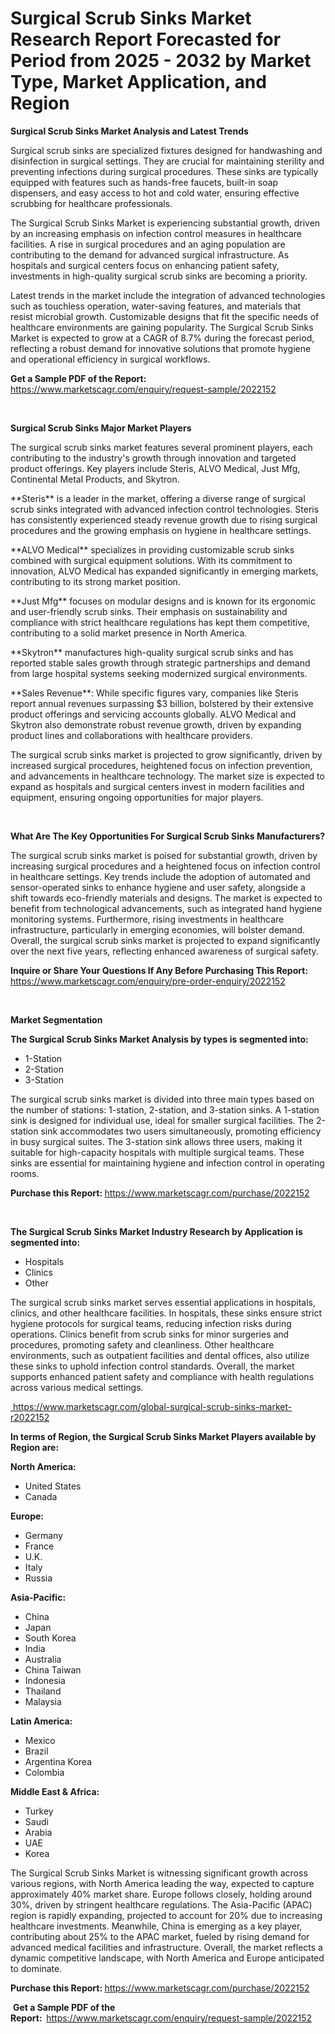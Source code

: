<p><h1>Surgical Scrub Sinks Market Research Report Forecasted for Period from 2025 -  2032 by Market Type, Market Application, and Region</h1></p><p><strong>Surgical Scrub Sinks Market Analysis and Latest Trends</strong></p>
<p><p>Surgical scrub sinks are specialized fixtures designed for handwashing and disinfection in surgical settings. They are crucial for maintaining sterility and preventing infections during surgical procedures. These sinks are typically equipped with features such as hands-free faucets, built-in soap dispensers, and easy access to hot and cold water, ensuring effective scrubbing for healthcare professionals.</p><p>The Surgical Scrub Sinks Market is experiencing substantial growth, driven by an increasing emphasis on infection control measures in healthcare facilities. A rise in surgical procedures and an aging population are contributing to the demand for advanced surgical infrastructure. As hospitals and surgical centers focus on enhancing patient safety, investments in high-quality surgical scrub sinks are becoming a priority.</p><p>Latest trends in the market include the integration of advanced technologies such as touchless operation, water-saving features, and materials that resist microbial growth. Customizable designs that fit the specific needs of healthcare environments are gaining popularity. The Surgical Scrub Sinks Market is expected to grow at a CAGR of 8.7% during the forecast period, reflecting a robust demand for innovative solutions that promote hygiene and operational efficiency in surgical workflows.</p></p>
<p><strong>Get a Sample PDF of the Report:&nbsp;</strong> <a href="https://www.marketscagr.com/enquiry/request-sample/2022152?utm_campaign=1950&utm_medium=2&utm_source=Github&utm_content=ia&utm_term=13042025&utm_id=surgical-scrub-sinks">https://www.marketscagr.com/enquiry/request-sample/2022152</a></p>
<p>&nbsp;</p>
<p><strong>Surgical Scrub Sinks Major Market Players</strong></p>
<p><p>The surgical scrub sinks market features several prominent players, each contributing to the industry's growth through innovation and targeted product offerings. Key players include Steris, ALVO Medical, Just Mfg, Continental Metal Products, and Skytron.</p><p>**Steris** is a leader in the market, offering a diverse range of surgical scrub sinks integrated with advanced infection control technologies. Steris has consistently experienced steady revenue growth due to rising surgical procedures and the growing emphasis on hygiene in healthcare settings.</p><p>**ALVO Medical** specializes in providing customizable scrub sinks combined with surgical equipment solutions. With its commitment to innovation, ALVO Medical has expanded significantly in emerging markets, contributing to its strong market position.</p><p>**Just Mfg** focuses on modular designs and is known for its ergonomic and user-friendly scrub sinks. Their emphasis on sustainability and compliance with strict healthcare regulations has kept them competitive, contributing to a solid market presence in North America.</p><p>**Skytron** manufactures high-quality surgical scrub sinks and has reported stable sales growth through strategic partnerships and demand from large hospital systems seeking modernized surgical environments.</p><p>**Sales Revenue**: While specific figures vary, companies like Steris report annual revenues surpassing $3 billion, bolstered by their extensive product offerings and servicing accounts globally. ALVO Medical and Skytron also demonstrate robust revenue growth, driven by expanding product lines and collaborations with healthcare providers.</p><p>The surgical scrub sinks market is projected to grow significantly, driven by increased surgical procedures, heightened focus on infection prevention, and advancements in healthcare technology. The market size is expected to expand as hospitals and surgical centers invest in modern facilities and equipment, ensuring ongoing opportunities for major players.</p></p>
<p>&nbsp;</p>
<p><strong>What Are The Key Opportunities For Surgical Scrub Sinks Manufacturers?</strong></p>
<p><p>The surgical scrub sinks market is poised for substantial growth, driven by increasing surgical procedures and a heightened focus on infection control in healthcare settings. Key trends include the adoption of automated and sensor-operated sinks to enhance hygiene and user safety, alongside a shift towards eco-friendly materials and designs. The market is expected to benefit from technological advancements, such as integrated hand hygiene monitoring systems. Furthermore, rising investments in healthcare infrastructure, particularly in emerging economies, will bolster demand. Overall, the surgical scrub sinks market is projected to expand significantly over the next five years, reflecting enhanced awareness of surgical safety.</p></p>
<p><strong>Inquire or Share Your Questions If Any Before Purchasing This Report:</strong> <a href="https://www.marketscagr.com/enquiry/pre-order-enquiry/2022152?utm_campaign=1950&utm_medium=2&utm_source=Github&utm_content=ia&utm_term=13042025&utm_id=surgical-scrub-sinks">https://www.marketscagr.com/enquiry/pre-order-enquiry/2022152</a></p>
<p>&nbsp;</p>
<p><strong>Market Segmentation</strong></p>
<p><strong>The Surgical Scrub Sinks Market Analysis by types is segmented into:</strong></p>
<p><ul><li>1-Station</li><li>2-Station</li><li>3-Station</li></ul></p>
<p><p>The surgical scrub sinks market is divided into three main types based on the number of stations: 1-station, 2-station, and 3-station sinks. A 1-station sink is designed for individual use, ideal for smaller surgical facilities. The 2-station sink accommodates two users simultaneously, promoting efficiency in busy surgical suites. The 3-station sink allows three users, making it suitable for high-capacity hospitals with multiple surgical teams. These sinks are essential for maintaining hygiene and infection control in operating rooms.</p></p>
<p><strong>Purchase this Report:&nbsp;</strong><a href="https://www.marketscagr.com/purchase/2022152?utm_campaign=1950&utm_medium=2&utm_source=Github&utm_content=ia&utm_term=13042025&utm_id=surgical-scrub-sinks">https://www.marketscagr.com/purchase/2022152</a></p>
<p>&nbsp;</p>
<p><strong>The Surgical Scrub Sinks Market Industry Research by Application is segmented into:</strong></p>
<p><ul><li>Hospitals</li><li>Clinics</li><li>Other</li></ul></p>
<p><p>The surgical scrub sinks market serves essential applications in hospitals, clinics, and other healthcare facilities. In hospitals, these sinks ensure strict hygiene protocols for surgical teams, reducing infection risks during operations. Clinics benefit from scrub sinks for minor surgeries and procedures, promoting safety and cleanliness. Other healthcare environments, such as outpatient facilities and dental offices, also utilize these sinks to uphold infection control standards. Overall, the market supports enhanced patient safety and compliance with health regulations across various medical settings.</p></p>
<p><a href="https://www.marketscagr.com/global-surgical-scrub-sinks-market-r2022152?utm_campaign=1950&utm_medium=2&utm_source=Github&utm_content=ia&utm_term=13042025&utm_id=surgical-scrub-sinks">&nbsp;https://www.marketscagr.com/global-surgical-scrub-sinks-market-r2022152</a></p>
<p><strong>In terms of Region, the Surgical Scrub Sinks Market Players available by Region are:</strong></p>
<p>
    <p> <strong> North America: </strong>
        <ul>
            <li>United States</li>
            <li>Canada</li>
        </ul>
        </p> 
    <p> <strong> Europe: </strong>
        <ul>
            <li>Germany</li>
            <li>France</li>
            <li>U.K.</li>
            <li>Italy</li>
            <li>Russia</li>
        </ul>
        </p> 
    <p> <strong> Asia-Pacific: </strong>
        <ul>
            <li>China</li>
            <li>Japan</li>
            <li>South Korea</li>
            <li>India</li>
            <li>Australia</li>
            <li>China Taiwan</li>
            <li>Indonesia</li>
            <li>Thailand</li>
            <li>Malaysia</li>
        </ul>
        </p> 
    <p> <strong> Latin America: </strong>
        <ul>
            <li>Mexico</li>
            <li>Brazil</li>
            <li>Argentina Korea</li>
            <li>Colombia</li>
        </ul>
        </p> 
    <p> <strong> Middle East & Africa: </strong>
        <ul>
            <li>Turkey</li>
            <li>Saudi</li>
            <li>Arabia</li>
            <li>UAE</li>
            <li>Korea</li>
        </ul>
    </p>
    </p>
<p><p>The Surgical Scrub Sinks Market is witnessing significant growth across various regions, with North America leading the way, expected to capture approximately 40% market share. Europe follows closely, holding around 30%, driven by stringent healthcare regulations. The Asia-Pacific (APAC) region is rapidly expanding, projected to account for 20% due to increasing healthcare investments. Meanwhile, China is emerging as a key player, contributing about 25% to the APAC market, fueled by rising demand for advanced medical facilities and infrastructure. Overall, the market reflects a dynamic competitive landscape, with North America and Europe anticipated to dominate.</p></p>
<p><strong>Purchase this Report: </strong><a href="https://www.marketscagr.com/purchase/2022152?utm_campaign=1950&utm_medium=2&utm_source=Github&utm_content=ia&utm_term=13042025&utm_id=surgical-scrub-sinks">https://www.marketscagr.com/purchase/2022152</a></p>
<p>&nbsp;<strong>Get a Sample PDF of the Report:&nbsp;&nbsp;</strong><a href="https://www.marketscagr.com/enquiry/request-sample/2022152?utm_campaign=1950&utm_medium=2&utm_source=Github&utm_content=ia&utm_term=13042025&utm_id=surgical-scrub-sinks">https://www.marketscagr.com/enquiry/request-sample/2022152</a></p>
<p><strong></strong></p>
<p><p></p><p></p><p></p></p>